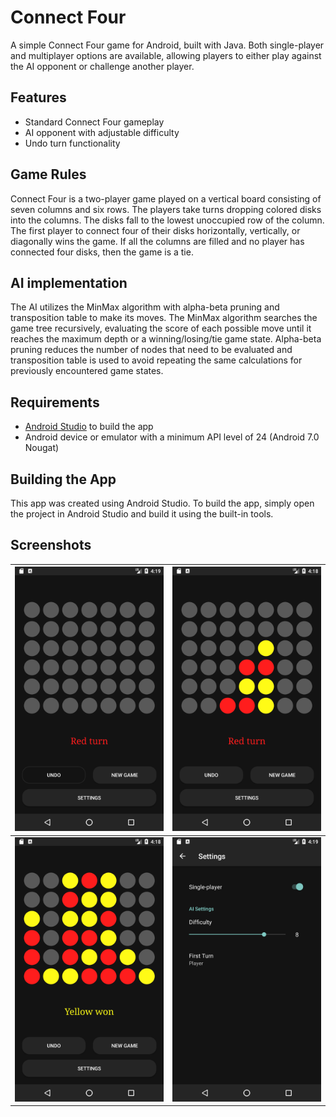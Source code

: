 # Connect Four

A simple Connect Four game for Android, built with Java.
Both single-player and multiplayer options are available, allowing players to either play against
the AI opponent or challenge another player.

## Features

- Standard Connect Four gameplay
- AI opponent with adjustable difficulty
- Undo turn functionality

## Game Rules

Connect Four is a two-player game played on a vertical board consisting of seven columns and six
rows.
The players take turns dropping colored disks into the columns.
The disks fall to the lowest unoccupied row of the column.
The first player to connect four of their disks horizontally, vertically, or diagonally wins the
game.
If all the columns are filled and no player has connected four disks, then the game is a tie.

## AI implementation

The AI utilizes the MinMax algorithm with alpha-beta pruning and transposition table to make its
moves.
The MinMax algorithm searches the game tree recursively, evaluating the score of each possible move
until it reaches the maximum depth or a winning/losing/tie game state.
Alpha-beta pruning reduces the number of nodes that need to be evaluated
and transposition table is used to avoid repeating the same calculations for previously encountered
game states.

## Requirements

- [Android Studio](https://developer.android.com/studio) to build the app
- Android device or emulator with a minimum API level of 24 (Android 7.0 Nougat)

## Building the App

This app was created using Android Studio. To build the app, simply open the project in Android
Studio and build it using the built-in tools.

## Screenshots

| <img src="screenshots/screen1.png">   | <img src="screenshots/screen2.png">   |
|---------------------------------------|---------------------------------------|
| <img src="screenshots/screen3.png">   | <img src="screenshots/screen4.png">   |
